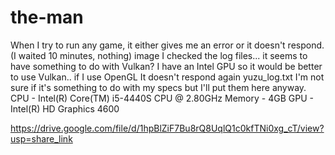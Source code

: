 # the-man
When I try to run any game, it either gives me an error or it doesn't respond. (I waited 10 minutes, nothing) image  I checked the log files... it seems to have something to do with Vulkan? I have an Intel GPU so it would be better to use Vulkan.. if I use OpenGL It doesn't respond again yuzu_log.txt  I'm not sure if it's something to do with my specs but I'll put them here anyway. CPU - Intel(R) Core(TM) i5-4440S CPU @ 2.80GHz Memory - 4GB GPU - Intel(R) HD Graphics 4600

https://drive.google.com/file/d/1hpBlZiF7Bu8rQ8UqlQ1c0kfTNi0xg_cT/view?usp=share_link
